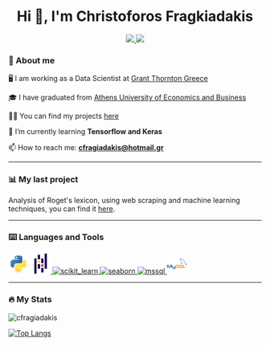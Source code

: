 <h1 align="center">Hi 👋, I'm Christoforos Fragkiadakis</h1>



<!-- Buttons for Website, Gmail, LinkedIn -->
<p align="center">
  <a href="mailto:cf">
    <img src="https://img.shields.io/badge/Outlook-blue?style=for-the-badge&logo=microsoft-outlook&logoColor=white">
  </a>
  <a href="[YOUR_LINKEDIN_PROFILE_URL](https://www.linkedin.com/in/christoforos-fragiadakis/)">
    <img src="https://img.shields.io/badge/LinkedIn-blue?style=for-the-badge&logo=linkedin&logoColor=white">
  </a>
</p>

### 👦 About me

🖥️ I am working as a Data Scientist at [Grant Thornton Greece](https://www.grant-thornton.gr/)

🎓 I have graduated from [Athens University of Economics and Business](https://www.aueb.gr/)

👨‍💻 You can find my projects [here](https://github.com/cfragiadakis?tab=repositories)

🌱 I’m currently learning **Tensorflow and Keras**

📫 How to reach me: **cfragiadakis@hotmail.gr**

--- 

### 📊 My last project

Analysis of Roget's lexicon, using web scraping and machine learning techniques, you can find it [here](https://github.com/cfragiadakis/Roget-Thesaurus-Classification).

---

### <h3 align="left">⌨️ Languages and Tools</h3>
<p align="left"> <img src="https://raw.githubusercontent.com/devicons/devicon/master/icons/python/python-original.svg" alt="python" width="40" height="40"/> </a> <a href="https://pandas.pydata.org/" target="_blank" rel="noreferrer"> <img src="https://raw.githubusercontent.com/devicons/devicon/2ae2a900d2f041da66e950e4d48052658d850630/icons/pandas/pandas-original.svg" alt="pandas" width="40" height="40"/> </a> <a href="https://www.python.org" target="_blank" rel="noreferrer"> <a href="https://scikit-learn.org/" target="_blank" rel="noreferrer"> <img src="https://upload.wikimedia.org/wikipedia/commons/0/05/Scikit_learn_logo_small.svg" alt="scikit_learn" width="40" height="40"/> </a> <a href="https://seaborn.pydata.org/" target="_blank" rel="noreferrer"> <img src="https://seaborn.pydata.org/_images/logo-mark-lightbg.svg" alt="seaborn" width="40" height="40"/> </a> <a href="https://www.microsoft.com/en-us/sql-server" target="_blank" rel="noreferrer"> <img src="https://www.svgrepo.com/show/303229/microsoft-sql-server-logo.svg" alt="mssql" width="40" height="40"/> </a> <a href="https://www.mysql.com/" target="_blank" rel="noreferrer"> <img src="https://raw.githubusercontent.com/devicons/devicon/master/icons/mysql/mysql-original-wordmark.svg" alt="mysql" width="40" height="40"/> </a> </p>

---

### 🔥 My Stats

<p><img align="center" src="https://github-readme-streak-stats.herokuapp.com/?user=cfragiadakis&" alt="cfragiadakis" /></p>

[![Top Langs](https://github-readme-stats.vercel.app/api/top-langs/?username=cfragiadakis&layout=compact)](https://github.com/anuraghazra/github-readme-stats)



<!--
**cfragiadakis/cfragiadakis** is a ✨ _special_ ✨ repository because its `README.md` (this file) appears on your GitHub profile.

- ⚡ Fun fact: ...


<p align="center">
  <img src="URL_TO_YOUR_IMAGE" alt="Profile Image" width="600">
</p>
-->
